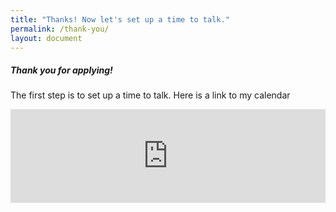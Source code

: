 ```yaml
---
title: "Thanks! Now let's set up a time to talk."
permalink: /thank-you/
layout: document
---
```



##### Thank you for applying!

The first step is to set up a time to talk. Here is a link to my calendar

<iframe id="blab_embed_337_y7Ei0nkpW30h4579bAzAloBwYsxdD8DTs7DARFK9RMUpsxREy9ZCLGm1zF6m" src="https://bookme.name/embed/337/y7Ei0nkpW30h4579bAzAloBwYsxdD8DTs7DARFK9RMUpsxREy9ZCLGm1zF6m?u=https%3A%2F%2Fapp.cloudcannon.com%2Fpersonal%2Feditor%23%2Fsite%2F20942%2Fcollections%2Fthank-you.md" scrolling="no" width="100%" frameborder="0" style="border: 0px; overflow: hidden;"></iframe>

<script src="https://bookme.name/js/booklikeaboss.embed.js?i=337&amp;h=y7Ei0nkpW30h4579bAzAloBwYsxdD8DTs7DARFK9RMUpsxREy9ZCLGm1zF6m" async=""></script>